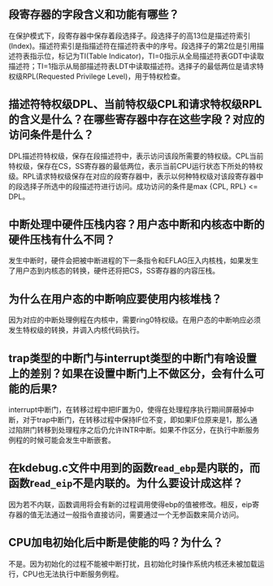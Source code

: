 ## 段寄存器的字段含义和功能有哪些？

在保护模式下，段寄存器中保存着段选择子。段选择子的高13位是描述符索引(Index)。描述符索引是指描述符在描述符表中的序号。段选择子的第2位是引用描述符表指示位，标记为TI(Table Indicator)，TI=0指示从全局描述符表GDT中读取描述符；TI=1指示从局部描述符表LDT中读取描述符。选择子的最低两位是请求特权级RPL(Requested Privilege Level)，用于特权检查。

## 描述符特权级DPL、当前特权级CPL和请求特权级RPL的含义是什么？在哪些寄存器中存在这些字段？对应的访问条件是什么？

DPL描述符特权级，保存在段描述符中，表示访问该段所需要的特权级。CPL当前特权级，保存在CS，SS寄存器的最低两位，表示当前CPU运行状态下所处的特权级。RPL请求特权级保存在对应的段寄存器中，表示以何种特权级对该段寄存器中的段选择子所选中的段描述符进行访问。成功访问的条件是max {CPL, RPL} <= DPL。

## 中断处理中硬件压栈内容？用户态中断和内核态中断的硬件压栈有什么不同？

发生中断时，硬件会把被中断进程的下一条指令和EFLAG压入内核栈，如果发生了用户态到内核态的转换，硬件还将把CS，SS寄存器的内容压栈。

## 为什么在用户态的中断响应要使用内核堆栈？

因为对应的中断处理例程在内核中，需要ring0特权级。在用户态的中断响应必须发生特权级的转换，并调入内核代码执行。

## trap类型的中断门与interrupt类型的中断门有啥设置上的差别？如果在设置中断门上不做区分，会有什么可能的后果?

interrupt中断门，在转移过程中把IF置为0，使得在处理程序执行期间屏蔽掉中断，对于trap中断门，在转移过程中保持IF位不变，即如果IF位原来是1，那么通过陷阱门转移到处理程序之后仍允许INTR中断。如果不作区分，在执行中断服务例程的时候可能会发生中断嵌套。

## 在kdebug.c文件中用到的函数r`ead_ebp`是内联的，而函数r`ead_eip`不是内联的。为什么要设计成这样？

因为若不内联，函数调用将会有新的过程调用使得ebp的值被修改。相反，eip寄存器的值无法通过一般指令直接访问，需要通过一个无参函数来简介访问。

## CPU加电初始化后中断是使能的吗？为什么？

不是。因为初始化的过程不能被中断打扰，且初始化时操作系统内核还未被加载运行，CPU也无法执行中断服务例程。